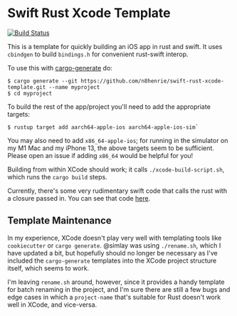 # Swift Rust Xcode Template

[![Build Status](https://github.com/n8henrie/swift-rust-xcode-template/workflows/Template/badge.svg)](https://github.com/n8henrie/swift-rust-xcode-template/actions)

This is a template for quickly building an iOS app in rust and swift. It uses
`cbindgen` to build `bindings.h` for convenient rust-swift interop.

To use this with [cargo-generate](https://github.com/cargo-generate/cargo-generate) do:

```console
$ cargo generate --git https://github.com/n8henrie/swift-rust-xcode-template.git --name myproject
$ cd myproject
```

To build the rest of the app/project you'll need to add the appropriate
targets:

```console
$ rustup target add aarch64-apple-ios aarch64-apple-ios-sim`
```

You may also need to add `x86_64-apple-ios`; for running in the simulator on my
M1 Mac and my iPhone 13, the above targets seem to be sufficient. Please open
an issue if adding `x86_64` would be helpful for you!

Building from within XCode should work; it calls `./xcode-build-script.sh`,
which runs the `cargo build` steps.

Currently, there's some very rudimentary swift code that calls the rust with a
closure passed in. You can see that code
[here](https://github.com/n8henrie/swift-rust-xcode-template/blob/74e90a61aa63dc7d2fac37b3a4f7cec17fd81171/swift-rust-xcode-template/AppDelegate.swift#L18-L29).

## Template Maintenance

In my experience, XCode doesn't play very well with templating tools like
`cookiecutter` or `cargo generate`. @simlay was using `./rename.sh`, which I
have updated a bit, but hopefully should no longer be necessary as I've
included the `cargo-generate` templates into the XCode project structure
itself, which seems to work.

I'm leaving `rename.sh` around, however, since it provides a handy template for
batch renaming in the project, and I'm sure there are still a few bugs and edge
cases in which a `project-name` that's suitable for Rust doesn't work well in
XCode, and vice-versa.
